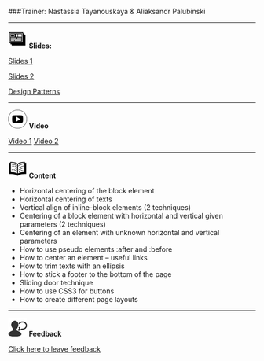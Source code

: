 ###Trainer: Nastassia Tayanouskaya & Aliaksandr Palubinski

***

![HTML](https://github.com/rolling-scopes/course-curriculum/blob/master/img/slides.png)  **Slides:**

[Slides 1](http://anastasia-tayanovskaya.github.io/css-recipes/)

[Slides 2](https://github.com/Anastasia-Tayanovskaya/css-recipes)

[Design Patterns](https://www.dropbox.com/sh/ybtr35o251t0e8h/AABmmAHd7AU-ivLzUzka04fZa?dl=0)

***


![HTML](https://github.com/rolling-scopes/course-curriculum/blob/master/img/video.png)   **Video**

[Video 1](https://www.youtube.com/watch?v=DbutriT37aI)  [Video 2](https://youtu.be/8IdwZzGeErQ?t=3)

***

![HTML](https://github.com/rolling-scopes/course-curriculum/blob/master/img/book.png)   **Content**
* Horizontal centering of the block element
* Horizontal centering of texts
* Vertical align of inline-block elements (2 techniques)
* Centering of a block element with horizontal and vertical given parameters (2 techniques)
* Centering of an element with unknown horizontal and vertical parameters 
* How to use pseudo elements :after and :before
* How to center an element – useful links
* How to trim texts with an ellipsis
* How to stick a footer to the bottom of the page
* Sliding door technique
* How to use CSS3 for buttons
* How to create different page layouts


***
![Feedback](https://github.com/rolling-scopes/course-curriculum/blob/master/img/feedback.png)
**Feedback**

[Click here to leave feedback](https://docs.google.com/forms/d/1F4NeS0oBq-CY805aqiPVp6CIrl4_nIYJ7Z_vUcMOFrQ/viewform)